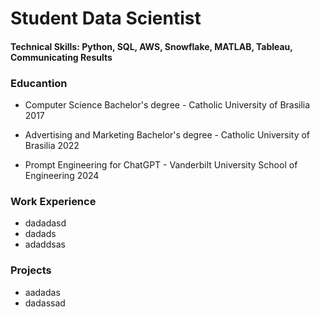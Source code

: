 # Student Data Scientist

#### Technical Skills: Python, SQL, AWS, Snowflake, MATLAB, Tableau, Communicating Results

### Educantion

- Computer Science Bachelor's degree - Catholic University of Brasilia 2017

- Advertising and Marketing Bachelor's degree - Catholic University of Brasilia 2022

- Prompt Engineering for ChatGPT - Vanderbilt University School of Engineering 2024


### Work Experience
- dadadasd
- dadads
- adaddsas

### Projects
- aadadas
- dadassad
